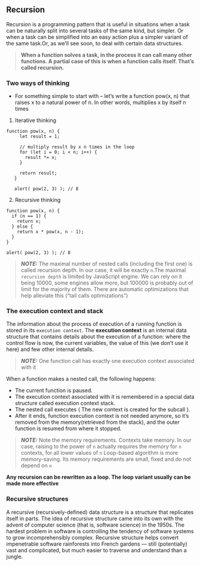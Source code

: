 ## Recursion

Recursion is a programming pattern that is useful in situations when a task can be naturally split
into several tasks of the same kind, but simpler. Or when a task can be simplified into an easy
action plus a simpler variant of the same task.Or, as we’ll see soon, to deal with certain data structures.

> **When a function solves a task, in the process it can call many other functions. 
> A partial case of this is when a function calls itself. That’s called recursion.**


### Two ways of thinking

* For something simple to start with – let’s write a function pow(x, n) that raises x to a natural power of n. 
In other words, multiplies x by itself n times

1. Iterative thinking
```
function pow(x, n) {
     let result = 1;
   
     // multiply result by x n times in the loop
     for (let i = 0; i < n; i++) {
       result *= x;
     }
   
     return result;
   }
   
   alert( pow(2, 3) ); // 8
```
2. Recursive thinking
```
function pow(x, n) {
  if (n == 1) {
    return x;
  } else {
    return x * pow(x, n - 1);
  }
}

alert( pow(2, 3) ); // 8
```
> **_NOTE:_** The maximal number of nested calls (including the first one) is called recursion depth.
> In our case, it will be exactly `n`.The maximal `recursion depth` is limited by JavaScript engine.
> We can rely on it being 10000, some engines allow more, but 100000 is probably out of limit for the majority of them.
> There are automatic optimizations that help alleviate this (“tail calls optimizations”)
 
### The execution context and stack

The information about the process of execution of a running function is stored in its `execution context`.
The **execution context** is an internal data structure that contains details about the execution of a function:
where the control flow is now, the current variables,
the value of this (we don’t use it here) and few other internal details.


> **_NOTE:_** One function call has exactly one execution context associated with it

When a function makes a nested call, the following happens:
* The current function is paused.
* The execution context associated with it is remembered in a special data structure called execution context stack.
* The nested call executes ( The new context is created for the subcall ).
* After it ends, function execution context is not needed anymore,
 so it’s removed from the memory(retrieved from the stack), and the outer function is resumed from where it stopped.

> **_NOTE:_** Note the memory requirements. Contexts take memory.
> In our case, raising to the power of `n` actually requires the memory for `n` contexts,
> for all lower values of `n`
> Loop-based algorithm is more memory-saving. Its memory requirements are small, 
> fixed and do not depend on `n`

**Any recursion can be rewritten as a loop. The loop variant usually can be made more effective**

### Recursive structures

A recursive (recursively-defined) data structure is a structure that replicates itself in parts.
The idea of recursive structure came into its own with the advent of computer science (that is, software science) in the 1950s. 
The hardest problem in software is controlling the tendency of software systems to grow incomprehensibly complex.
Recursive structure helps convert impenetrable software rainforests into French gardens — still (potentially) vast and complicated,
but much easier to traverse and understand than a jungle.
